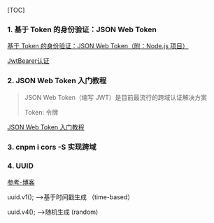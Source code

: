 [TOC]



### 1. 基于 Token 的身份验证：JSON Web Token ###

[基于 Token 的身份验证：JSON Web Token（附：Node.js 项目）](https://ninghao.net/blog/2834)

[JwtBearer认证](https://www.cnblogs.com/Leo_wl/p/7792046.html)

### 2.  JSON Web Token 入门教程 ###

> JSON Web Token（缩写 JWT）是目前最流行的跨域认证解决方案
>
> Token: 令牌

[JSON Web Token 入门教程](<http://www.ruanyifeng.com/blog/2018/07/json_web_token-tutorial.html>)

### 3. cnpm i cors -S 实现跨域 ###

### 4. UUID ###

[参考-博客](https://blog.csdn.net/fengyjch/article/details/80238261)

uuid.v1(); -->基于时间戳生成  （time-based）

uuid.v4(); -->随机生成  (random)

